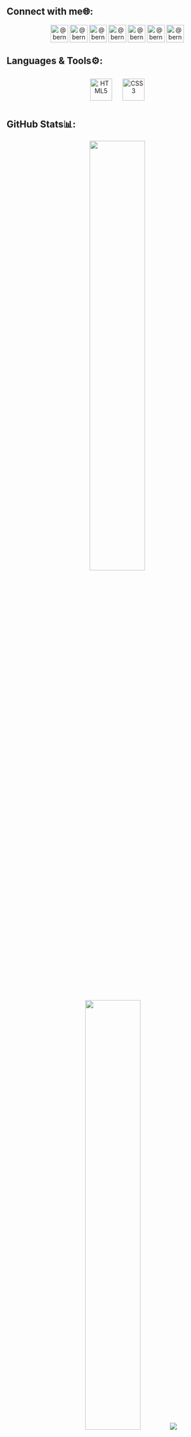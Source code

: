 ## Connect with me🌐:
<div align="center">
<p align="center">
<a href="https://linkedin.com/in/bernardozschaber" target="_blank"><img align="center" src="https://raw.githubusercontent.com/rahuldkjain/github-profile-readme-generator/master/src/images/icons/Social/linked-in-alt.svg" alt="@bernardozschaber" height="40em" /></a>
<a href="https://instagram.com/bernardozschaber/" target="_blank"><img align="center" src="https://raw.githubusercontent.com/rahuldkjain/github-profile-readme-generator/master/src/images/icons/Social/instagram.svg" alt="@bernardozschaber" height="40em" /></a>
<a href="https://open.spotify.com/user/hcz5mpj8lb0xtkkztmrt8h9z2?si=64fbcfa656ff4f8f" target="_blank"><img align="center" src="https://upload.wikimedia.org/wikipedia/commons/thumb/8/84/Spotify_icon.svg/991px-Spotify_icon.svg.png" alt="@bernardozschaber" height="40em" /></a>
<a href="https://medium.com/@bernardozschaber" target="_blank"><img align="center" src="https://www.iconpacks.net/icons/2/free-medium-icon-2177-thumb.png" alt="@bernardozschaber" height="40em" /></a>
<a href="https://www.goodreads.com/user/show/141281727-bernardo" target="_blank"><img align="center" src="https://cdn-icons-png.flaticon.com/512/2111/2111431.png" alt="@bernardozschaber" height="40em" /></a>
<a href="https://monkeytype.com/profile/bernardozschaber" target="_blank"><img align="center" src="https://typingstats.com/partners/monkeytype.png" alt="@bernardozschaber" height="40em" /></a>
<a href="https://10fastfingers.com/user/3343947/" target="_blank"><img align="center" src="https://i.imgur.com/twOZ4vf.png" alt="@bernardozschaber" height="40em" /></a>
</p>
</div>

## Languages & Tools⚙️:
<div align="center">
<a href="https://en.wikipedia.org/wiki/HTML5" target="_blank"><img style="margin: 10px" src="https://profilinator.rishav.dev/skills-assets/html5-original-wordmark.svg" alt="HTML5" height="50" /></a>
<a href="https://www.w3schools.com/css/" target="_blank"><img style="margin: 10px" src="https://profilinator.rishav.dev/skills-assets/css3-original-wordmark.svg" alt="CSS3" height="50" /></a>
<!-- <a href="https://www.javascript.com/" target="_blank"><img style="margin: 10px" src="https://profilinator.rishav.dev/skills-assets/javascript-original.svg" alt="JavaScript" height="50" /></a> -->
</div>


## GitHub Stats📊:
<p align="center">
  <img height="50%" width="auto" src ="https://github-readme-stats.vercel.app/api?username=bernardozschaber&show_icons=true&count_private=true&theme=bear&hide_border=true&hide=issues,contribs&bg_color=00000000">
  <img height="50%" width="auto" src ="https://github-readme-stats.vercel.app/api/top-langs/?username=bernardozschaber&layout=compact&hide_border=true&theme=bear&bg_color=00000000&langs_count=6&hide=jupyter%20notebook,tex,css,php&exclude_repo=Pacman-AI">
  <img src ="https://github-readme-streak-stats.herokuapp.com?user=bernardozschaber&theme=bear&hide_border=true&background=FFFFFF00">
</p>
<br>
<p align="center">
<img src ="https://visitcount.itsvg.in/api?id=bernardozschaber&icon=2&color=12">
</p>
